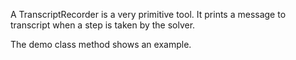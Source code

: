 A TranscriptRecorder is a very primitive tool.
It prints a message to transcript when a step is taken by the solver.

The demo class method shows an example.